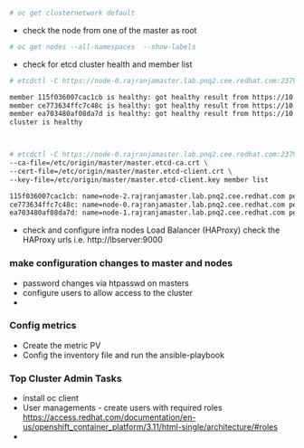 ```sh
# oc get clusternetwork default
```
* check the node from one of the master as root

```sh
# oc get nodes --all-namespaces  --show-labels
```

* check for etcd cluster health and member list

```sh
# etcdctl -C https://node-0.rajranjamaster.lab.pnq2.cee.redhat.com:2379,node-1.rajranjamaster.lab.pnq2.cee.redhat.com:2379,node-2.rajranjamaster.lab.pnq2.cee.redhat.com:2379 --ca-file=/etc/origin/master/master.etcd-ca.crt --cert-file=/etc/origin/master/master.etcd-client.crt     --key-file=/etc/origin/master/master.etcd-client.key cluster-health

member 115f036007cac1cb is healthy: got healthy result from https://10.74.176.219:2379
member ce773634ffc7c48c is healthy: got healthy result from https://10.74.176.18:2379
member ea703480af08da7d is healthy: got healthy result from https://10.74.176.74:2379
cluster is healthy



# etcdctl -C https://node-0.rajranjamaster.lab.pnq2.cee.redhat.com:2379,node-1.rajranjamaster.lab.pnq2.cee.redhat.com:2379,node-2.rajranjamaster.lab.pnq2.cee.redhat.com:2379 \
--ca-file=/etc/origin/master/master.etcd-ca.crt \
--cert-file=/etc/origin/master/master.etcd-client.crt \
--key-file=/etc/origin/master/master.etcd-client.key member list

115f036007cac1cb: name=node-2.rajranjamaster.lab.pnq2.cee.redhat.com peerURLs=https://10.74.176.219:2380 clientURLs=https://10.74.176.219:2379 isLeader=true
ce773634ffc7c48c: name=node-0.rajranjamaster.lab.pnq2.cee.redhat.com peerURLs=https://10.74.176.18:2380 clientURLs=https://10.74.176.18:2379 isLeader=false
ea703480af08da7d: name=node-1.rajranjamaster.lab.pnq2.cee.redhat.com peerURLs=https://10.74.176.74:2380 clientURLs=https://10.74.176.74:2379 isLeader=false

```

* check and configure infra nodes Load Balancer (HAProxy)
check the HAProxy urls i.e. http://lbserver:9000

### make configuration changes to master and nodes
* password changes via htpasswd on masters
* configure users to allow access to the cluster
* 

### Config metrics
* Create the metric PV 
* Config the inventory file and run the ansible-playbook


### Top Cluster Admin Tasks
* install oc client
* User managements - create users with required roles https://access.redhat.com/documentation/en-us/openshift_container_platform/3.11/html-single/architecture/#roles
* 